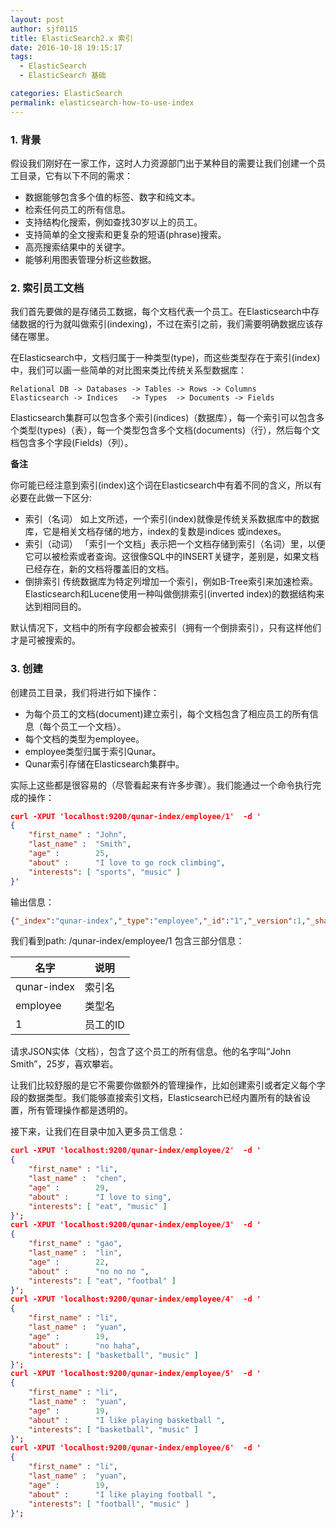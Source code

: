 ```yaml
---
layout: post
author: sjf0115
title: ElasticSearch2.x 索引
date: 2016-10-18 19:15:17
tags:
  - ElasticSearch
  - ElasticSearch 基础

categories: ElasticSearch
permalink: elasticsearch-how-to-use-index
---
```


### 1. 背景

假设我们刚好在一家工作，这时人力资源部门出于某种目的需要让我们创建一个员工目录，它有以下不同的需求：
- 数据能够包含多个值的标签、数字和纯文本。
- 检索任何员工的所有信息。
- 支持结构化搜索，例如查找30岁以上的员工。
- 支持简单的全文搜索和更复杂的短语(phrase)搜索。
- 高亮搜索结果中的关键字。
- 能够利用图表管理分析这些数据。

### 2. 索引员工文档

我们首先要做的是存储员工数据，每个文档代表一个员工。在Elasticsearch中存储数据的行为就叫做索引(indexing)，不过在索引之前，我们需要明确数据应该存储在哪里。

在Elasticsearch中，文档归属于一种类型(type)，而这些类型存在于索引(index)中，我们可以画一些简单的对比图来类比传统关系型数据库：
```
Relational DB -> Databases -> Tables -> Rows -> Columns
Elasticsearch -> Indices   -> Types  -> Documents -> Fields
```
Elasticsearch集群可以包含多个索引(indices)（数据库），每一个索引可以包含多个类型(types)（表），每一个类型包含多个文档(documents)（行），然后每个文档包含多个字段(Fields)（列）。

**备注**

你可能已经注意到索引(index)这个词在Elasticsearch中有着不同的含义，所以有必要在此做一下区分:
- 索引（名词） 如上文所述，一个索引(index)就像是传统关系数据库中的数据库，它是相关文档存储的地方，index的复数是indices 或indexes。
- 索引（动词） 「索引一个文档」表示把一个文档存储到索引（名词）里，以便它可以被检索或者查询。这很像SQL中的INSERT关键字，差别是，如果文档已经存在，新的文档将覆盖旧的文档。
- 倒排索引 传统数据库为特定列增加一个索引，例如B-Tree索引来加速检索。Elasticsearch和Lucene使用一种叫做倒排索引(inverted index)的数据结构来达到相同目的。

默认情况下，文档中的所有字段都会被索引（拥有一个倒排索引），只有这样他们才是可被搜索的。

### 3. 创建

创建员工目录，我们将进行如下操作：
- 为每个员工的文档(document)建立索引，每个文档包含了相应员工的所有信息（每个员工一个文档）。
- 每个文档的类型为employee。
- employee类型归属于索引Qunar。
- Qunar索引存储在Elasticsearch集群中。


实际上这些都是很容易的（尽管看起来有许多步骤）。我们能通过一个命令执行完成的操作：
```json
curl -XPUT 'localhost:9200/qunar-index/employee/1'  -d '
{
    "first_name" : "John",
    "last_name" :  "Smith",
    "age" :        25,
    "about" :      "I love to go rock climbing",
    "interests": [ "sports", "music" ]
}'
```
输出信息：
```json
{"_index":"qunar-index","_type":"employee","_id":"1","_version":1,"_shards":{"total":2,"successful":1,"failed":0},"created":true}
```
我们看到path: /qunar-index/employee/1 包含三部分信息：

名字|说明
---|---
qunar-index|索引名
employee|类型名
1|员工的ID


请求JSON实体（文档），包含了这个员工的所有信息。他的名字叫“John Smith”，25岁，喜欢攀岩。

让我们比较舒服的是它不需要你做额外的管理操作，比如创建索引或者定义每个字段的数据类型。我们能够直接索引文档，Elasticsearch已经内置所有的缺省设置，所有管理操作都是透明的。

接下来，让我们在目录中加入更多员工信息：
```json
curl -XPUT 'localhost:9200/qunar-index/employee/2'  -d '
{
    "first_name" : "li",
    "last_name" :  "chen",
    "age" :        29,
    "about" :      "I love to sing",
    "interests": [ "eat", "music" ]
}';
curl -XPUT 'localhost:9200/qunar-index/employee/3'  -d '
{
    "first_name" : "gao",
    "last_name" :  "lin",
    "age" :        22,
    "about" :      "no no no ",
    "interests": [ "eat", "footbal" ]
}';
curl -XPUT 'localhost:9200/qunar-index/employee/4'  -d '
{
    "first_name" : "li",
    "last_name" :  "yuan",
    "age" :        19,
    "about" :      "no haha",
    "interests": [ "basketball", "music" ]
}';
curl -XPUT 'localhost:9200/qunar-index/employee/5'  -d '
{
    "first_name" : "li",
    "last_name" :  "yuan",
    "age" :        19,
    "about" :      "I like playing basketball ",
    "interests": [ "basketball", "music" ]
}';
curl -XPUT 'localhost:9200/qunar-index/employee/6'  -d '
{
    "first_name" : "li",
    "last_name" :  "yuan",
    "age" :        19,
    "about" :      "I like playing football ",
    "interests": [ "football", "music" ]
}';

```
